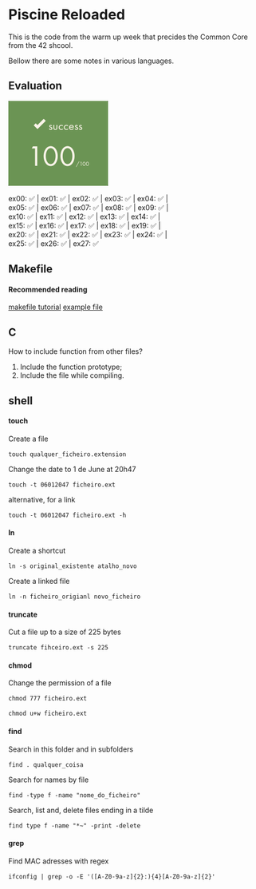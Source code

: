 # Piscine Reloaded
This is the code from the warm up week that precides the Common Core from the 42 shcool.

Bellow there are some notes in various languages.

## Evaluation
<picture>
  <img alt="Shows the number 100." src=2024-10-19_at_15-01-25C-piscine-reloaded.png>
</picture>

ex00: :white_check_mark: | ex01: :white_check_mark: | ex02: :white_check_mark: | ex03: :white_check_mark: | ex04: :white_check_mark: | <br>ex05: :white_check_mark: | ex06: :white_check_mark: | ex07: :white_check_mark: | ex08: :white_check_mark: | ex09: :white_check_mark: | <br>ex10: :white_check_mark: | ex11: :white_check_mark: | ex12: :white_check_mark: | ex13: :white_check_mark: | ex14: :white_check_mark: | <br>ex15: :white_check_mark: | ex16: :white_check_mark: | ex17: :white_check_mark: | ex18: :white_check_mark: | ex19: :white_check_mark: | <br>ex20: :white_check_mark: | ex21: :white_check_mark: | ex22: :white_check_mark: | ex23: :white_check_mark: | ex24: :white_check_mark: | <br>ex25: :white_check_mark: | ex26: :white_check_mark: | ex27: :white_check_mark:

## Makefile
#### Recommended reading
[makefile tutorial](https://makefiletutorial.com/)
[example file](https://cs.yale.edu/homes/aspnes/classes/223/examples/usingMake/Makefile)

## C
How to include function from other files?
1. Include the function prototype;
2. Include the file while compiling.

## shell
#### touch
Create a file
```shell
touch qualquer_ficheiro.extension
```

Change the date to 1 de June at 20h47
```shell
touch -t 06012047 ficheiro.ext
```

alternative, for a link
```shell
touch -t 06012047 ficheiro.ext -h
```

#### ln
Create a shortcut
```shell
ln -s original_existente atalho_novo
```

Create a linked file
```shell
ln -n ficheiro_origianl novo_ficheiro
```

#### truncate
Cut a file up to a size of 225 bytes
```shell
truncate fihceiro.ext -s 225
```

#### chmod
Change the permission of a file
```shell
chmod 777 ficheiro.ext
```
```shell
chmod u+w ficheiro.ext
```

#### find
Search in this folder and in subfolders
```shell
find . qualquer_coisa
```

Search for names by file
```shell
find -type f -name "nome_do_ficheiro"
```

Search, list and, delete files ending in a tilde
```shell
find type f -name "*~" -print -delete
```

#### grep
Find MAC adresses with regex
```shell
ifconfig | grep -o -E '([A-Z0-9a-z]{2}:){4}[A-Z0-9a-z]{2}'
```
